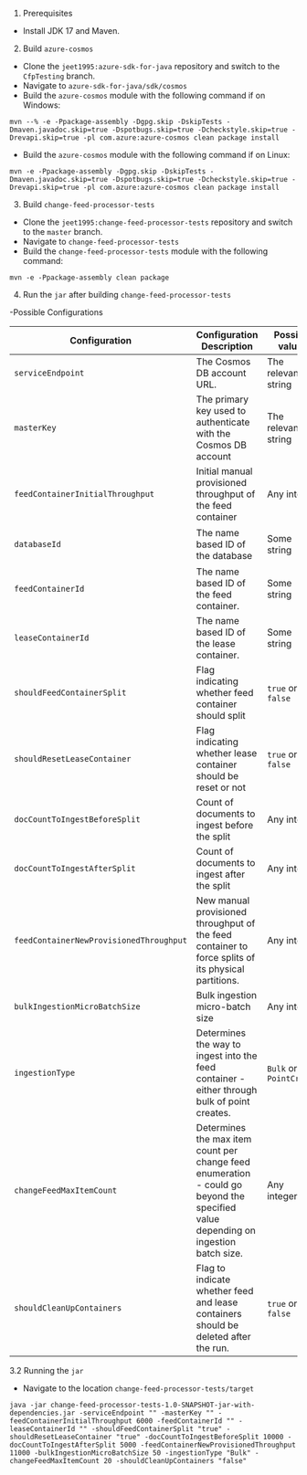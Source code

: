 
1. Prerequisites

- Install JDK 17 and Maven.

2. Build `azure-cosmos`

- Clone the `jeet1995:azure-sdk-for-java` repository and switch to the `CfpTesting` branch.
- Navigate to `azure-sdk-for-java/sdk/cosmos`
- Build the `azure-cosmos` module with the following command if on Windows:

```
mvn --% -e -Ppackage-assembly -Dgpg.skip -DskipTests -Dmaven.javadoc.skip=true -Dspotbugs.skip=true -Dcheckstyle.skip=true -Drevapi.skip=true -pl com.azure:azure-cosmos clean package install
```
- Build the `azure-cosmos` module with the following command if on Linux:
```
mvn -e -Ppackage-assembly -Dgpg.skip -DskipTests -Dmaven.javadoc.skip=true -Dspotbugs.skip=true -Dcheckstyle.skip=true -Drevapi.skip=true -pl com.azure:azure-cosmos clean package install
```

3. Build `change-feed-processor-tests`

- Clone the `jeet1995:change-feed-processor-tests` repository and switch to the `master` branch.
- Navigate to `change-feed-processor-tests`
- Build the `change-feed-processor-tests` module with the following command:

```
mvn -e -Ppackage-assembly clean package
```

4. Run the `jar` after building `change-feed-processor-tests`

-Possible Configurations

| Configuration                           | Configuration Description                                                                                                          | Possible values         | Defaults                                       |
|-----------------------------------------|------------------------------------------------------------------------------------------------------------------------------------|-------------------------|------------------------------------------------|
| `serviceEndpoint`                       | The Cosmos DB account URL.                                                                                                         | The relevant string     | Setting this is compulsory.                    |
| `masterKey`                             | The primary key used to authenticate with the Cosmos DB account                                                                    | The relevant string     | Setting this is compulsory.                    |
| `feedContainerInitialThroughput`        | Initial manual provisioned throughput of the feed container                                                                        | Any integer             | 6000                                           |
| `databaseId`                            | The name based ID of the database                                                                                                  | Some string             | `all-version-deletes-test-db`                  |
| `feedContainerId`                       | The name based ID of the feed container.                                                                                           | Some string             | Defaults to a UUID prefix and `-feed` suffix.  |
| `leaseContainerId`                      | The name based ID of the lease container.                                                                                          | Some string             | Defaults to a UUID prefix and `-lease` suffix. |
| `shouldFeedContainerSplit`              | Flag indicating whether feed container should split                                                                                | `true` or `false`       | `false`                                        |
| `shouldResetLeaseContainer`             | Flag indicating whether lease container should be reset or not                                                                     | `true` or `false`       | `false`                                        |
| `docCountToIngestBeforeSplit`           | Count of documents to ingest before the split                                                                                      | Any integer             | 6000                                           |
| `docCountToIngestAfterSplit`            | Count of documents to ingest after the split                                                                                       | Any integer             | 6000                                           |
| `feedContainerNewProvisionedThroughput` | New manual provisioned throughput of the feed container to force splits of its physical partitions.                                | Any integer             | 11000                                          |
| `bulkIngestionMicroBatchSize`           | Bulk ingestion micro-batch size                                                                                                    | Any integer             | 50                                             |
| `ingestionType`                         | Determines the way to ingest into the feed container - either through bulk of point creates.                                       | `Bulk` or `PointCreate` | `Bulk`                                         |
| `changeFeedMaxItemCount`                | Determines the max item count per change feed enumeration - could go beyond the specified value depending on ingestion batch size. | Any integer.            | 10                                             |
| `shouldCleanUpContainers`               | Flag to indicate whether feed and lease containers should be deleted after the run.                                                | `true` or `false`       | `true`                                         |

3.2 Running the `jar`

- Navigate to the location `change-feed-processor-tests/target`
```
java -jar change-feed-processor-tests-1.0-SNAPSHOT-jar-with-dependencies.jar -serviceEndpoint "" -masterKey "" -feedContainerInitialThroughput 6000 -feedContainerId "" -leaseContainerId "" -shouldFeedContainerSplit "true" -shouldResetLeaseContainer "true" -docCountToIngestBeforeSplit 10000 -docCountToIngestAfterSplit 5000 -feedContainerNewProvisionedThroughput 11000 -bulkIngestionMicroBatchSize 50 -ingestionType "Bulk" -changeFeedMaxItemCount 20 -shouldCleanUpContainers "false"
```